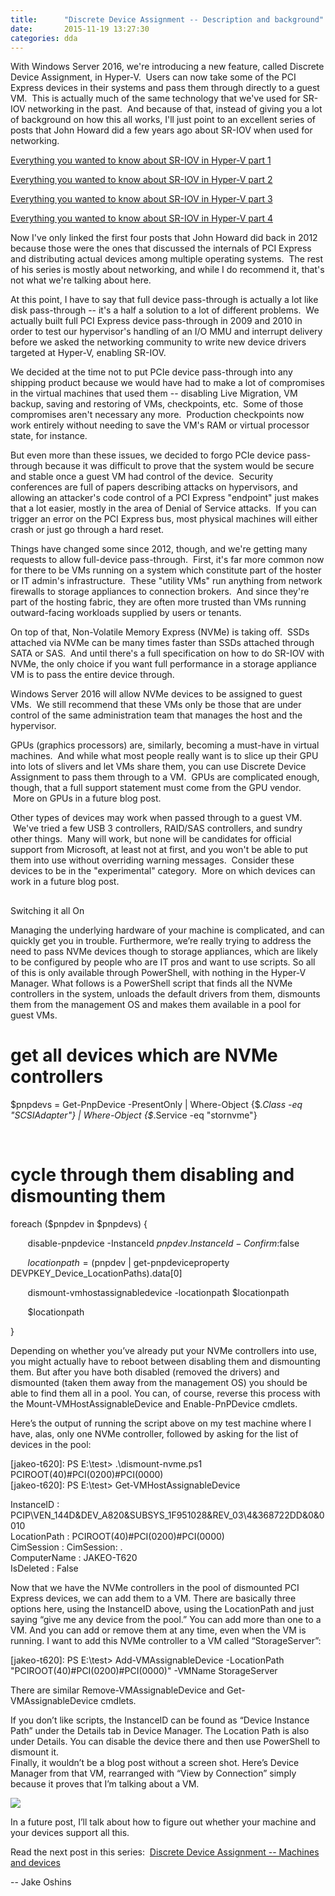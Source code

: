 ```yaml
---
title:      "Discrete Device Assignment -- Description and background"
date:       2015-11-19 13:27:30
categories: dda
---
```

With Windows Server 2016, we're introducing a new feature, called Discrete Device Assignment, in Hyper-V.  Users can now take some of the PCI Express devices in their systems and pass them through directly to a guest VM.  This is actually much of the same technology that we've used for SR-IOV networking in the past.  And because of that, instead of giving you a lot of background on how this all works, I'll just point to an excellent series of posts that John Howard did a few years ago about SR-IOV when used for networking.

[Everything you wanted to know about SR-IOV in Hyper-V part 1](/b/jhoward/archive/2012/03/12/everything-you-wanted-to-know-about-sr-iov-in-hyper-v-part-1.aspx "Everything you wanted to know about SR-IOV in Hyper-V part 1")

[Everything you wanted to know about SR-IOV in Hyper-V part 2](/b/jhoward/archive/2012/03/13/everything-you-wanted-to-know-about-sr-iov-in-hyper-v-part-2.aspx "Everything you wanted to know about SR-IOV in Hyper-V part 2")

[Everything you wanted to know about SR-IOV in Hyper-V part 3](/b/jhoward/archive/2012/03/14/everything-you-wanted-to-know-about-sr-iov-in-hyper-v-part-3.aspx "Everything you wanted to know about SR-IOV in Hyper-V part 3")

[Everything you wanted to know about SR-IOV in Hyper-V part 4](/b/jhoward/archive/2012/03/15/everything-you-wanted-to-know-about-sr-iov-in-hyper-v-part-4.aspx "Everything you wanted to know about SR-IOV in Hyper-V part 4")

Now I've only linked the first four posts that John Howard did back in 2012 because those were the ones that discussed the internals of PCI Express and distributing actual devices among multiple operating systems.  The rest of his series is mostly about networking, and while I do recommend it, that's not what we're talking about here.

At this point, I have to say that full device pass-through is actually a lot like disk pass-through -- it's a half a solution to a lot of different problems.  We actually built full PCI Express device pass-through in 2009 and 2010 in order to test our hypervisor's handling of an I/O MMU and interrupt delivery before we asked the networking community to write new device drivers targeted at Hyper-V, enabling SR-IOV.

We decided at the time not to put PCIe device pass-through into any shipping product because we would have had to make a lot of compromises in the virtual machines that used them -- disabling Live Migration, VM backup, saving and restoring of VMs, checkpoints, etc.  Some of those compromises aren't necessary any more.  Production checkpoints now work entirely without needing to save the VM's RAM or virtual processor state, for instance. 

But even more than these issues, we decided to forgo PCIe device pass-through because it was difficult to prove that the system would be secure and stable once a guest VM had control of the device.  Security conferences are full of papers describing attacks on hypervisors, and allowing an attacker's code control of a PCI Express "endpoint" just makes that a lot easier, mostly in the area of Denial of Service attacks.  If you can trigger an error on the PCI Express bus, most physical machines will either crash or just go through a hard reset.

Things have changed some since 2012, though, and we're getting many requests to allow full-device pass-through.  First, it's far more common now for there to be VMs running on a system which constitute part of the hoster or IT admin's infrastructure.  These "utility VMs" run anything from network firewalls to storage appliances to connection brokers.  And since they're part of the hosting fabric, they are often more trusted than VMs running outward-facing workloads supplied by users or tenants.

On top of that, Non-Volatile Memory Express (NVMe) is taking off.  SSDs attached via NVMe can be many times faster than SSDs attached through SATA or SAS.  And until there's a full specification on how to do SR-IOV with NVMe, the only choice if you want full performance in a storage appliance VM is to pass the entire device through.

Windows Server 2016 will allow NVMe devices to be assigned to guest VMs.  We still recommend that these VMs only be those that are under control of the same administration team that manages the host and the hypervisor.

GPUs (graphics processors) are, similarly, becoming a must-have in virtual machines.  And while what most people really want is to slice up their GPU into lots of slivers and let VMs share them, you can use Discrete Device Assignment to pass them through to a VM.  GPUs are complicated enough, though, that a full support statement must come from the GPU vendor.  More on GPUs in a future blog post.

Other types of devices may work when passed through to a guest VM.  We've tried a few USB 3 controllers, RAID/SAS controllers, and sundry other things.  Many will work, but none will be candidates for official support from Microsoft, at least not at first, and you won't be able to put them into use without overriding warning messages.  Consider these devices to be in the "experimental" category.  More on which devices can work in a future blog post.

##   
Switching it all On

Managing the underlying hardware of your machine is complicated, and can quickly get you in trouble. Furthermore, we’re really trying to address the need to pass NVMe devices though to storage appliances, which are likely to be configured by people who are IT pros and want to use scripts. So all of this is only available through PowerShell, with nothing in the Hyper-V Manager. What follows is a PowerShell script that finds all the NVMe controllers in the system, unloads the default drivers from them, dismounts them from the management OS and makes them available in a pool for guest VMs.

# get all devices which are NVMe controllers

$pnpdevs = Get-PnpDevice -PresentOnly | Where-Object {$_.Class -eq "SCSIAdapter"} | Where-Object {$_.Service -eq "stornvme"}

 

# cycle through them disabling and dismounting them

foreach ($pnpdev in $pnpdevs) {

       disable-pnpdevice -InstanceId $pnpdev.InstanceId -Confirm:$false

       $locationpath = ($pnpdev | get-pnpdeviceproperty DEVPKEY_Device_LocationPaths).data[0]

       dismount-vmhostassignabledevice -locationpath $locationpath

       $locationpath

}

Depending on whether you’ve already put your NVMe controllers into use, you might actually have to reboot between disabling them and dismounting them. But after you have both disabled (removed the drivers) and dismounted (taken them away from the management OS) you should be able to find them all in a pool. You can, of course, reverse this process with the Mount-VMHostAssignableDevice and Enable-PnPDevice cmdlets.

Here’s the output of running the script above on my test machine where I have, alas, only one NVMe controller, followed by asking for the list of devices in the pool:

[jakeo-t620]: PS E:\test> .\dismount-nvme.ps1  
PCIROOT(40)#PCI(0200)#PCI(0000)  
[jakeo-t620]: PS E:\test> Get-VMHostAssignableDevice

  
InstanceID : PCIP\VEN_144D&DEV_A820&SUBSYS_1F951028&REV_03\4&368722DD&0&0010  
LocationPath : PCIROOT(40)#PCI(0200)#PCI(0000)  
CimSession : CimSession: .  
ComputerName : JAKEO-T620  
IsDeleted : False

Now that we have the NVMe controllers in the pool of dismounted PCI Express devices, we can add them to a VM. There are basically three options here, using the InstanceID above, using the LocationPath and just saying “give me any device from the pool.” You can add more than one to a VM. And you can add or remove them at any time, even when the VM is running. I want to add this NVMe controller to a VM called “StorageServer”:

[jakeo-t620]: PS E:\test> Add-VMAssignableDevice -LocationPath "PCIROOT(40)#PCI(0200)#PCI(0000)" -VMName StorageServer

There are similar Remove-VMAssignableDevice and Get-VMAssignableDevice cmdlets.

If you don’t like scripts, the InstanceID can be found as “Device Instance Path” under the Details tab in Device Manager. The Location Path is also under Details. You can disable the device there and then use PowerShell to dismount it.  
Finally, it wouldn’t be a blog post without a screen shot. Here’s Device Manager from that VM, rearranged with “View by Connection” simply because it proves that I’m talking about a VM.

[![ ](https://msdnshared.blob.core.windows.net/media/TNBlogsFS/prod.evol.blogs.technet.com/CommunityServer.Blogs.Components.WeblogFiles/00/00/00/50/45/StorageServer.png)](https://msdnshared.blob.core.windows.net/media/TNBlogsFS/prod.evol.blogs.technet.com/CommunityServer.Blogs.Components.WeblogFiles/00/00/00/50/45/StorageServer.png)

In a future post, I’ll talk about how to figure out whether your machine and your devices support all this.

Read the next post in this series:  [Discrete Device Assignment -- Machines and devices](/b/virtualization/archive/2015/11/20/discrete-device-assignment-machines-and-devices.aspx "Discrete Device Assignment -- Machines and devices")

\-- Jake Oshins
